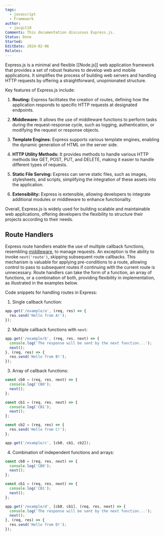 ```yaml
---
tags:
  - javascript
  - Framework
author:
  - jacgit18
Comments: This documentation discusses Express.js.
Status: Done
Started: 
EditDate: 2024-02-06
Relates:
---
```

Express.js is a minimal and flexible [[Node.js]] web application framework that provides a set of robust features to develop web and mobile applications. It simplifies the process of building web servers and handling HTTP requests by offering a straightforward, unopinionated structure.

Key features of Express.js include:

1. **Routing:** Express facilitates the creation of routes, defining how the application responds to specific HTTP requests at designated endpoints.

2. **Middleware:** It allows the use of middleware functions to perform tasks during the request-response cycle, such as logging, authentication, or modifying the request or response objects.

3. **Template Engines:** Express supports various template engines, enabling the dynamic generation of HTML on the server side.

4. **HTTP Utility Methods:** It provides methods to handle various HTTP methods like GET, POST, PUT, and DELETE, making it easier to handle different types of requests.

5. **Static File Serving:** Express can serve static files, such as images, stylesheets, and scripts, simplifying the integration of these assets into the application.

6. **Extensibility:** Express is extensible, allowing developers to integrate additional modules or middleware to enhance functionality.

Overall, Express.js is widely used for building scalable and maintainable web applications, offering developers the flexibility to structure their projects according to their needs.

## Route Handlers
Express route handlers enable the use of multiple callback functions, resembling [middleware](http://expressjs.com/en/guide/using-middleware.html), to manage requests. An exception is the ability to invoke `next('route')`, skipping subsequent route callbacks. This mechanism is valuable for applying pre-conditions to a route, allowing control to pass to subsequent routes if continuing with the current route is unnecessary. Route handlers can take the form of a function, an array of functions, or a combination of both, providing flexibility in implementation, as illustrated in the examples below.

Code snippets for handling routes in Express:

1. Single callback function:
```javascript
app.get('/example/a', (req, res) => {
  res.send('Hello from A!');
});
```

2. Multiple callback functions with `next`:
```javascript
app.get('/example/b', (req, res, next) => {
  console.log('The response will be sent by the next function...');
  next();
}, (req, res) => {
  res.send('Hello from B!');
});
```

3. Array of callback functions:
```javascript
const cb0 = (req, res, next) => {
  console.log('CB0');
  next();
};

const cb1 = (req, res, next) => {
  console.log('CB1');
  next();
};

const cb2 = (req, res) => {
  res.send('Hello from C!');
};

app.get('/example/c', [cb0, cb1, cb2]);
```

4. Combination of independent functions and arrays:
```javascript
const cb0 = (req, res, next) => {
  console.log('CB0');
  next();
};

const cb1 = (req, res, next) => {
  console.log('CB1');
  next();
};

app.get('/example/d', [cb0, cb1], (req, res, next) => {
  console.log('The response will be sent by the next function...');
  next();
}, (req, res) => {
  res.send('Hello from D!');
});
```